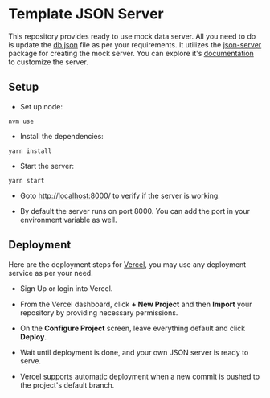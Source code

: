 # Template JSON Server

This repository provides ready to use mock data server. All you need to do is update the [db.json](db.json) file as per your requirements. It utilizes the [json-server](https://www.npmjs.com/package/json-server) package for creating the mock server. You can explore it's [documentation](https://github.com/typicode/json-server#readme) to customize the server.

## Setup

- Set up node:

```
nvm use
```

- Install the dependencies:

```
yarn install
```

- Start the server:

```
yarn start
```

- Goto [http://localhost:8000/](http://localhost:8000/) to verify if the server is working.

- By default the server runs on port 8000. You can add the port in your environment variable as well.

## Deployment

Here are the deployment steps for [Vercel](https://vercel.com), you may use any deployment service as per your need.

- Sign Up or login into Vercel.

- From the Vercel dashboard, click **+ New Project** and then **Import** your repository by providing necessary permissions.

- On the **Configure Project** screen, leave everything default and click **Deploy**.

- Wait until deployment is done, and your own JSON server is ready to serve.

- Vercel supports automatic deployment when a new commit is pushed to the project's default branch.
